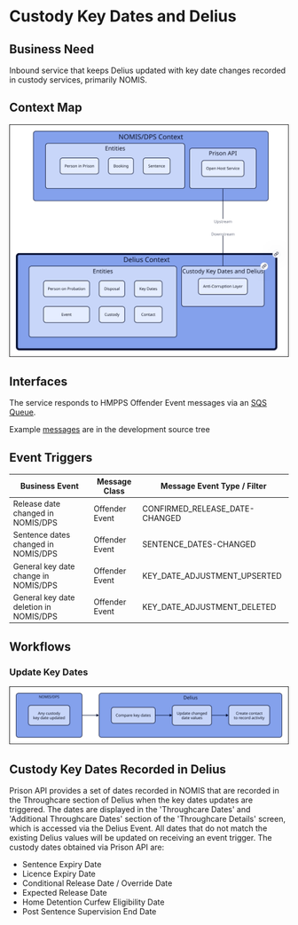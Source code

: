 # Custody Key Dates and Delius

## Business Need

Inbound service that keeps Delius updated with key date changes recorded in custody services, primarily NOMIS.

## Context Map

![Context Map](../../doc/tech-docs/source/images/custody-key-dates-and-delius-context-map.svg)

## Interfaces

The service responds to HMPPS Offender Event messages via an
[SQS Queue](https://github.com/ministryofjustice/cloud-platform-environments/blob/main/namespaces/live.cloud-platform.service.justice.gov.uk/hmpps-probation-integration-services-prod/resources/custody-key-dates-and-delius-queue.tf).

Example [messages](./src/dev/resources/messages/) are in the development source tree

## Event Triggers

| Business Event                         | Message Class  | Message Event Type / Filter    |
|----------------------------------------|----------------|--------------------------------|
| Release date changed in NOMIS/DPS      | Offender Event | CONFIRMED_RELEASE_DATE-CHANGED |
| Sentence dates changed in NOMIS/DPS    | Offender Event | SENTENCE_DATES-CHANGED         |
| General key date change in NOMIS/DPS   | Offender Event | KEY_DATE_ADJUSTMENT_UPSERTED   |
| General key date deletion in NOMIS/DPS | Offender Event | KEY_DATE_ADJUSTMENT_DELETED    |

## Workflows

### Update Key Dates

![Key Dates Workflow](../../doc/tech-docs/source/images/custody-key-dates-and-delius-workflow-key-dates.svg)

## Custody Key Dates Recorded in Delius

Prison API provides a set of dates recorded in NOMIS that are recorded in the Throughcare section of Delius when the key dates updates are triggered. The dates are displayed in the 'Throughcare Dates' and 'Additional Throughcare Dates' section of the 'Throughcare Details' screen, which is accessed via the Delius Event. All dates that do not match the existing Delius values will be updated on receiving an event trigger. The custody dates obtained via Prison API are:

- Sentence Expiry Date
- Licence Expiry Date
- Conditional Release Date / Override Date
- Expected Release Date
- Home Detention Curfew Eligibility Date
- Post Sentence Supervision End Date
